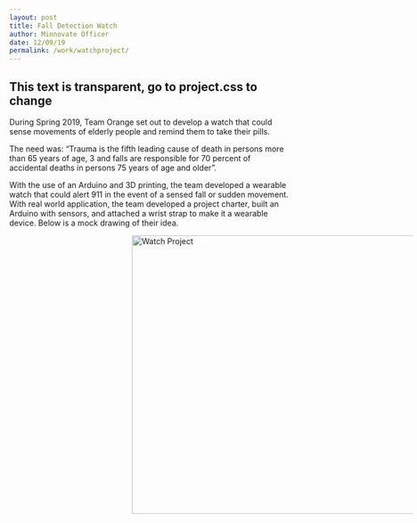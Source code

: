 ```yaml
---
layout: post
title: Fall Detection Watch
author: Minnovate Officer
date: 12/09/19
permalink: /work/watchproject/
---
```

<head>
  <link rel="stylesheet" type="text/css" href="/css/project.css">
</head>
<!-- Slider Start -->
<section id="header-project1">
  <div class="container">
    <div class="row">
      <div class="col-md-12">
        <div class="block">
          <h1>This text is transparent, go to project.css to change</h1>
        </div>
      </div>
    </div>
  </div>
</section>

During Spring 2019, Team Orange set out to develop a watch that could sense movements of elderly people and remind them to take their pills.

The need was: “Trauma is the fifth leading cause of death in persons more than 65 years of age, 3 and falls are responsible for 70 percent of accidental deaths in persons 75 years of age and older”.

With the use of an Arduino and 3D printing, the team developed a wearable watch that could alert 911 in the event of a sensed fall or sudden movement. With real world application, the team developed a project charter, built an Arduino with sensors, and attached a wrist strap to make it a wearable device. Below is a mock drawing of their idea.

<img src="/img/watch.JPG" alt="Watch Project" style="width:700px;height:500px;position:relative;margin-left:220px;">
